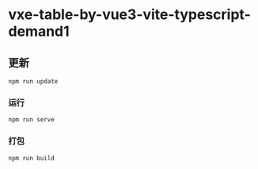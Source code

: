 # vxe-table-by-vue3-vite-typescript-demand1

## 更新
```
npm run update
```

### 运行
```
npm run serve
```

### 打包
```
npm run build
```
